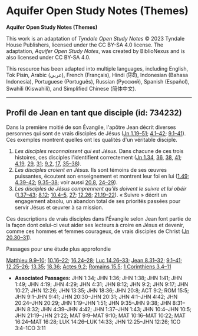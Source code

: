 # Aquifer Open Study Notes (Themes)

**Aquifer Open Study Notes (Themes)**

This work is an adaptation of *Tyndale Open Study Notes* © 2023 Tyndale House Publishers, licensed under the CC BY\-SA 4\.0 license. The adaptation, *Aquifer Open Study Notes*, was created by BiblioNexus and is also licensed under CC BY\-SA 4\.0\.

This resource has been adapted into multiple languages, including English, Tok Pisin, Arabic (عربي), French (Français), Hindi (हिंदी), Indonesian (Bahasa Indonesia), Portuguese (Português), Russian (Русский), Spanish (Español), Swahili (Kiswahili), and Simplified Chinese (简体中文).



--------------------------------

## Profil de Jean en tant que disciple (id: 734232)

Dans la première moitié de son Évangile, l'apôtre Jean décrit diverses personnes qui sont de vrais disciples de Jésus ([Jn 1\.19–51](https://ref.ly/John1:19-John1:51); [4\.1–42](https://ref.ly/John4:1-John4:42); [9\.1–41](https://ref.ly/John9:1-John9:41)). Ces exemples montrent quelles ont les qualités d'un véritable disciple.

1. *Les disciples reconnaissent qui est Jésus.* Dans chacune de ces trois histoires, ces disciples l'identifient correctement ([Jn 1\.34](https://ref.ly/John1:34), [36](https://ref.ly/John1:36), [38](https://ref.ly/John1:38), [41](https://ref.ly/John1:41); [4\.19](https://ref.ly/John4:19), [29](https://ref.ly/John4:29), [31](https://ref.ly/John4:31); [9\.2](https://ref.ly/John9:2), [17](https://ref.ly/John9:17), [35–38](https://ref.ly/John9:35-John9:38)).
2. *Les disciples croient en Jésus.* Ils sont témoins de ses œuvres puissantes, écoutent son enseignement et montrent leur foi en lui ([1\.49](https://ref.ly/John1:49); [4\.39–42](https://ref.ly/John4:39-John4:42); [9\.35–38](https://ref.ly/John9:35-John9:38); voir aussi [20\.8](https://ref.ly/John20:8), [24–29](https://ref.ly/John20:24-John20:29)).
3. *Les disciples de Jésus comprennent qu'ils doivent le suivre et lui obéir* ([1\.37–43](https://ref.ly/John1:37-John1:43); [8\.12](https://ref.ly/John8:12); [10\.4–5](https://ref.ly/John10:4-John10:5), [27](https://ref.ly/John10:27); [12\.26](https://ref.ly/John12:26); [21\.19–22](https://ref.ly/John21:19-John21:22)). « Suivre » décrit un engagement absolu, un abandon total de ses priorités passées pour servir Jésus et œuvrer à sa mission.

Ces descriptions de vrais disciples dans l'Évangile selon Jean font partie de la façon dont celui\-ci veut aider ses lecteurs à croire en Jésus et devenir, comme ces hommes et femmes courageux, de vrais disciples de Christ ([Jn 20\.30–31](https://ref.ly/John20:30-John20:31)).

Passages pour une étude plus approfondie

[Matthieu 9\.9–10](https://ref.ly/Matt9:9-Matt9:10); [10\.16–22](https://ref.ly/Matt10:16-Matt10:22); [16\.24–28](https://ref.ly/Matt16:24-Matt16:28); [Luc 14\.26–33](https://ref.ly/Luke14:26-Luke14:33); [Jean 8\.31–32](https://ref.ly/John8:31-John8:32); [9\.1–41](https://ref.ly/John9:1-John9:41); [12\.25–26](https://ref.ly/John12:25-John12:26); [13\.35](https://ref.ly/John13:35); [18\.36](https://ref.ly/John18:36); [Actes 9\.2](https://ref.ly/Acts9:2); [Romains 15\.5](https://ref.ly/Rom15:5); [1 Corinthiens 3\.4–11](https://ref.ly/1Cor3:4-1Cor3:11)

* **Associated Passages:** JHN 1:34; JHN 1:36; JHN 1:38; JHN 1:41; JHN 1:49; JHN 4:19; JHN 4:29; JHN 4:31; JHN 8:12; JHN 9:2; JHN 9:17; JHN 10:27; JHN 12:26; JHN 13:35; JHN 18:36; JHN 20:8; ACT 9:2; ROM 15:5; JHN 9:1–JHN 9:41; JHN 20:30–JHN 20:31; JHN 4:1–JHN 4:42; JHN 20:24–JHN 20:29; JHN 1:19–JHN 1:51; JHN 9:35–JHN 9:38; JHN 8:31–JHN 8:32; JHN 4:39–JHN 4:42; JHN 1:37–JHN 1:43; JHN 10:4–JHN 10:5; JHN 21:19–JHN 21:22; MAT 9:9–MAT 9:10; MAT 10:16–MAT 10:22; MAT 16:24–MAT 16:28; LUK 14:26–LUK 14:33; JHN 12:25–JHN 12:26; 1CO 3:4–1CO 3:11

